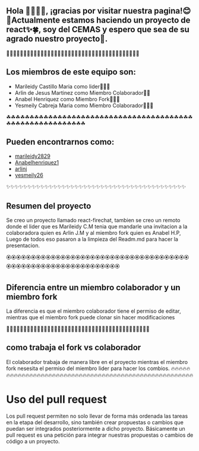 ## Hola 👋🏻👋🏻, ¡gracias por visitar nuestra pagina!😊🙌Actualmente estamos haciendo un proyecto de react✨🍀, soy del CEMAS y espero que sea de su agrado nuestro proyecto🍃.

🍃🍃🍃🍃🍃🍃🍃🍃🍃🍃🍃🍃🍃🍃🍃🍃🍃🍃🍃🍃🍃🍃🍃🍃🍃🍃🍃🍃🍃🍃🍃🍃🍃🍃🍃🍃🍃🍃🍃


## Los miembros de este equipo son:
* Marileidy Castillo Maria como lider👩🏻‍🦳
* Arlin de Jesus Martinez como Miembro Colaborador👩🏻
* Anabel Henriquez como Miembro Fork👱🏻‍♀️
* Yesmeily Cabreja Maria como Miembro Colaborador👩🏼‍🦰



☘☘☘☘☘☘☘☘☘☘☘☘☘☘☘☘☘☘☘☘☘☘☘☘☘☘☘☘☘☘☘☘☘☘☘☘☘☘☘☘☘☘☘☘☘☘☘☘☘☘☘☘☘☘☘☘☘

## Pueden encontrarnos como:

* [marileidy2829](https://github.com/marileidy2829)
* [Anabelhenriquez1](https://github.com/Anabelhenriquez1)
* [arlinj](https://github.com/arlinj)
* [yesmeily26](https://github.com/Yesmeily26)

✨✨✨✨✨✨✨✨✨✨✨✨✨✨✨✨✨✨✨✨✨✨✨✨✨✨✨✨✨✨✨✨✨✨✨✨✨✨✨✨✨✨
## Resumen del proyecto 
Se creo un proyecto llamado react-firechat, tambien se creo un remoto donde el lider que es Marileidy C.M tenia que mandarle una invitacion a la colaboradora quien es Arlin J.M y al miembro fork quien es Anabel H.P, Luego de todos eso
pasaron a la limpieza del Readm.md para hacer la presentacion.

🏵🏵🏵🏵🏵🏵🏵🏵🏵🏵🏵🏵🏵🏵🏵🏵🏵🏵🏵🏵🏵🏵🏵🏵🏵🏵🏵🏵🏵🏵🏵🏵🏵🏵🏵🏵🏵🏵🏵🏵🏵🏵🏵🏵🏵🏵🏵🏵🏵🏵🏵🏵🏵🏵🏵🏵🏵🏵🏵🏵

## Diferencia entre un miembro colaborador y un miembro fork
La diferencia es que el miembro colaborador tiene el permiso de editar, mientras que el miembro fork puede clonar sin hacer modificaciones 

🌺🌺🌺🌺🌺🌺🌺🌺🌺🌺🌺🌺🌺🌺🌺🌺🌺🌺🌺🌺🌺🌺🌺🌺🌺🌺🌺🌺🌺🌺🌺🌺🌺🌺🌺🌺🌺🌺🌺🌺🌺🌺
## como trabaja el fork vs colaborador
El colaborador trabaja de manera libre en el proyecto mientras el miembro fork nesesita el
permiso del miembro lider para hacer los combios.
🔥🔥🔥🔥🔥🔥🔥🔥🔥🔥🔥🔥🔥🔥🔥🔥🔥🔥🔥🔥🔥🔥🔥🔥🔥🔥🔥🔥🔥🔥🔥🔥🔥🔥🔥🔥🔥🔥🔥🔥🔥🔥🔥🔥🔥🔥🔥🔥🔥🔥🔥🔥🔥🔥
# Uso del pull request
Los pull request permiten no solo llevar de forma más ordenada las tareas en la etapa del desarrollo, sino también crear propuestas o cambios que puedan ser integrados posteriormente a dicho proyecto. Básicamente un pull request es una petición para integrar nuestras propuestas o cambios de código a un proyecto.
